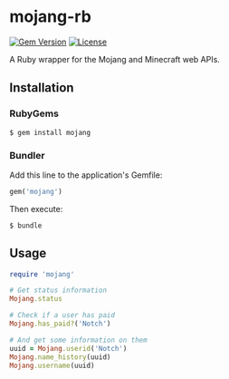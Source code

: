 # mojang-rb
[![Gem Version](https://badge.fury.io/rb/mojang.svg)](https://badge.fury.io/rb/mojang)
[![License](https://img.shields.io/:license-mit-blue.svg)]()

A Ruby wrapper for the Mojang and Minecraft web APIs.

## Installation
### RubyGems

```shell
$ gem install mojang
```

### Bundler
Add this line to the application's Gemfile:

```ruby
gem('mojang')
```

Then execute:

```shell
$ bundle
```

## Usage
```ruby
require 'mojang'

# Get status information
Mojang.status

# Check if a user has paid
Mojang.has_paid?('Notch')

# And get some information on them
uuid = Mojang.userid('Notch')
Mojang.name_history(uuid)
Mojang.username(uuid)
```
